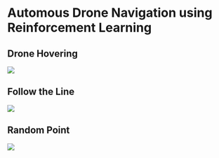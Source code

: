 # Automous Drone Navigation using Reinforcement Learning

## Drone Hovering
![](../Images/sac_drone_hover.gif)

## Follow the Line
![](../Images/sac_drone_follow.gif)

## Random Point 
![](../Images/sac_drone_random.gif)
